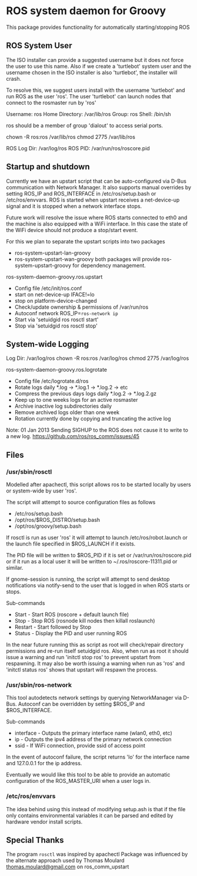 # ROS system daemon for Groovy
This package provides functionality for automatically starting/stopping ROS

## ROS System User
The ISO installer can provide a suggested username but it does not force the user to use this name. Also if we create
a 'turtlebot' system user and the username chosen in the ISO installer is also 'turtlebot', the installer will crash.

To resolve this, we suggest users install with the username 'turtlebot' and run ROS as the user 'ros'.
The user 'turtlebot' can launch nodes that connect to the rosmaster run by 'ros'

Username:    ros
Home Directory:    /var/lib/ros
Group:        ros
Shell:        /bin/sh

ros should be a member of group 'dialout' to access serial ports.

chown -R ros:ros /var/lib/ros
chmod 2775 /var/lib/ros

ROS Log Dir:    /var/log/ros
ROS PID:    /var/run/ros/roscore.pid

## Startup and shutdown
Currently we have an upstart script that can be auto-configured
via D-Bus communication with Network Manager. It also supports
manual overrides by setting ROS_IP and ROS_INTERFACE in
/etc/ros/setup.bash or /etc/ros/envvars. ROS is started when
upstart receives a net-device-up signal and it is stopped when
a network interface stops.

Future work will resolve the issue where ROS starts connected
to eth0 and the machine is also equipped with a WiFi interface.
In this case the state of the WiFi device should not produce a
stop/start event.

For this we plan to separate the upstart scripts into two packages
* ros-system-upstart-lan-groovy
* ros-system-upstart-wan-groovy
both packages will provide ros-system-upstart-groovy for
dependency management.

ros-system-daemon-groovy.ros.upstart
* Config file /etc/init/ros.conf
* start on net-device-up IFACE!=lo
* stop on platform-device-changed
* Check/update ownership & permissions of /var/run/ros
* Autoconf network ROS_IP=`ros-network ip`
* Start via 'setuidgid ros rosctl start'
* Stop via 'setuidgid ros rosctl stop'

## System-wide Logging
Log Dir:    /var/log/ros
chown -R ros:ros /var/log/ros
chmod 2775 /var/log/ros

ros-system-daemon-groovy.ros.logrotate
* Config file /etc/logrotate.d/ros
* Rotate logs daily *.log -> *.log.1 -> *.log.2 -> etc
* Compress the previous days logs daily *.log.2 -> *.log.2.gz
* Keep up to one weeks logs for an active rosmaster
* Archive inactive log subdirectories daily
* Remove archived logs older than one week
* Rotation currently done by copying and truncating the active log

Note: 01 Jan 2013 Sending SIGHUP to the ROS does not cause it to write to a new log.
https://github.com/ros/ros_comm/issues/45

## Files
### /usr/sbin/rosctl
  Modelled after apachectl, this script allows ros to be started
  locally by users or system-wide by user 'ros'.

  The script will attempt to source configuration files as follows
  * /etc/ros/setup.bash
  * /opt/ros/$ROS_DISTRO/setup.bash
  * /opt/ros/groovy/setup.bash

  If rosctl is run as user 'ros' it will attempt to launch
  /etc/ros/robot.launch or the launch file specified in
  $ROS_LAUNCH if it exists.

  The PID file will be written to $ROS_PID if it is set or
  /var/run/ros/roscore.pid or if it run as a local user it
  will be written to ~/.ros/roscore-11311.pid or similar.

  If gnome-session is running, the script will attempt to send
  desktop notifications via notify-send to the user that is logged in
  when ROS starts or stops.

  Sub-commands
  * Start - Start ROS (roscore + default launch file)
  * Stop - Stop ROS (rosnode kill nodes then killall roslaunch)
  * Restart - Start followed by Stop
  * Status - Display the PID and user running ROS

  In the near future running this as script as root will
  check/repair directory permissions and re-run itself
  setuidgid ros. Also, when run as root it should issue a warning
  and run 'initctl stop ros' to prevent upstart from respawning.
  It may also be worth issuing a warning when run as 'ros' and
  'initctl status ros' shows that upstart will respawn the process.

### /usr/sbin/ros-network
  This tool autodetects network settings by querying
  NetworkManager via D-Bus. Autoconf can be overridden by setting
  $ROS_IP and $ROS_INTERFACE.

  Sub-commands
  * interface - Outputs the primary interface name (wlan0, eth0, etc)
  * ip - Outputs the ipv4 address of the primary network connection
  * ssid - If WiFi connection, provide ssid of access point

  In the event of autoconf failure, the script returns 'lo' for
  the interface name and 127.0.0.1 for the ip address.

  Eventually we would like this tool to be able to provide an
  automatic configuration of the ROS_MASTER_URI when a user
  logs in.

### /etc/ros/envvars
  The idea behind using this instead of modifying setup.ash is that if the file only
  contains environmental variables it can be parsed and edited by hardware vendor install scripts.

## Special Thanks
The program ```rosctl``` was inspired by apachectl
Package was influenced by the alternate approach used by
Thomas Moulard <thomas.moulard@gmail.com> on ros_comm_upstart
